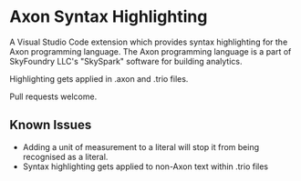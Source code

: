 # Axon Syntax Highlighting

A Visual Studio Code extension which provides syntax highlighting for the Axon programming language.
The Axon programming language is a part of SkyFoundry LLC's "SkySpark" software for building analytics.

Highlighting gets applied in .axon and .trio files.

Pull requests welcome.

## Known Issues

* Adding a unit of measurement to a literal will stop it from being recognised as a literal.
* Syntax highlighting gets applied to non-Axon text within .trio files